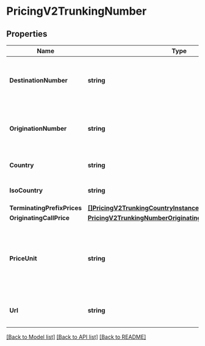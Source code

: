 # PricingV2TrunkingNumber

## Properties

Name | Type | Description | Notes
------------ | ------------- | ------------- | -------------
**DestinationNumber** | **string** | The destination phone number, in E.164 format |[optional] 
**OriginationNumber** | **string** | The origination phone number, in E.164 format |[optional] 
**Country** | **string** | The name of the country |[optional] 
**IsoCountry** | **string** | The ISO country code |[optional] 
**TerminatingPrefixPrices** | [**[]PricingV2TrunkingCountryInstanceTerminatingPrefixPrices**](PricingV2TrunkingCountryInstanceTerminatingPrefixPrices.md) |  |[optional] 
**OriginatingCallPrice** | [**PricingV2TrunkingNumberOriginatingCallPrice**](PricingV2TrunkingNumberOriginatingCallPrice.md) |  |[optional] 
**PriceUnit** | **string** | The currency in which prices are measured, in ISO 4127 format (e.g. usd, eur, jpy) |[optional] 
**Url** | **string** | The absolute URL of the resource |[optional] 

[[Back to Model list]](../README.md#documentation-for-models) [[Back to API list]](../README.md#documentation-for-api-endpoints) [[Back to README]](../README.md)


